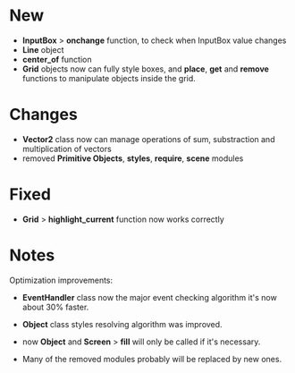 # New 
- **InputBox** > **onchange** function, to check when InputBox value changes
- **Line** object
- **center_of** function
- **Grid** objects now can fully style boxes, and **place**, **get** and **remove** functions to manipulate objects inside the grid.


# Changes
- **Vector2** class now can manage operations of sum, substraction and multiplication of vectors
- removed **Primitive Objects**, **styles**, **require**, **scene** modules


# Fixed
- **Grid** > **highlight_current** function now works correctly


# Notes
Optimization improvements:
 - **EventHandler** class now the major event checking algorithm it's now
    about 30% faster.

- **Object** class styles resolving algorithm was improved.
- now **Object** and **Screen** > **fill** will only be called if it's necessary.

- Many of the removed modules probably will be replaced by new ones.
